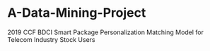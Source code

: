 # A-Data-Mining-Project
2019 CCF BDCI Smart Package Personalization Matching Model for Telecom Industry Stock Users
